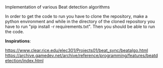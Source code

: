 Implementation of various Beat detection algorithms

In order to get the code to run you have to clone the repository, make a python environment and while in the directory of the cloned repository you have to run "pip install -r requirements.txt". Then you should be able to run the code.

**Inspirations**:

https://www.clear.rice.edu/elec301/Projects01/beat_sync/beatalgo.html
https://archive.gamedev.net/archive/reference/programming/features/beatdetection/index.html